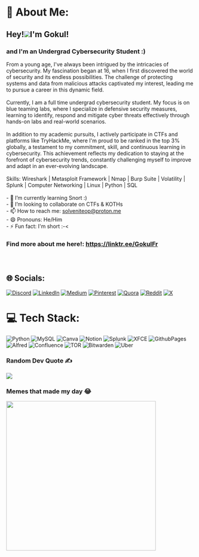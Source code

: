 # 💫 About Me:
## Hey!![](https://user-images.githubusercontent.com/18350557/176309783-0785949b-9127-417c-8b55-ab5a4333674e.gif)I'm Gokul!
### and I'm an Undergrad Cybersecurity Student :)
From a young age, I've always been intrigued by the intricacies of cybersecurity. My fascination began at 16, when I first discovered the world of security and its endless possibilities. The challenge of protecting systems and data from malicious attacks captivated my interest, leading me to pursue a career in this dynamic field. <br><br>Currently, I am a full time undergrad cybersecurity student. My focus is on blue teaming labs, where I specialize in defensive security measures, learning to identify, respond and mitigate cyber threats effectively through hands-on labs and real-world scenarios. <br><br>In addition to my academic pursuits, I actively participate in CTFs and platforms like TryHackMe, where I'm proud to be ranked in the top 3% globally, a testament to my commitment, skill, and continuous learning in cybersecurity. This achievement reflects my dedication to staying at the forefront of cybersecurity trends, constantly challenging myself to improve and adapt in an ever-evolving landscape.<br><br>Skills: Wireshark | Metasploit Framework | Nmap | Burp Suite | Volatility | Splunk | Computer Networking | Linux | Python | SQL<br><br>- 🌱 I’m currently learning Snort :) <br>- 👯 I’m looking to collaborate on CTFs & KOTHs <br>- 📫 How to reach me: solveniteop@proton.me <br>- 😄 Pronouns: He/Him  <br>- ⚡ Fun fact: I'm short :-<
### Find more about me here!: https://linktr.ee/GokulFr <br><br><br>
## 🌐 Socials:
[![Discord](https://img.shields.io/badge/Discord-%237289DA.svg?logo=discord&logoColor=white)](https://discord.gg/187815898285998080) [![LinkedIn](https://img.shields.io/badge/LinkedIn-%230077B5.svg?logo=linkedin&logoColor=white)](https://linkedin.com/in/gokul-ravindran2) [![Medium](https://img.shields.io/badge/Medium-12100E?logo=medium&logoColor=white)](https://medium.com/@@solvenite) [![Pinterest](https://img.shields.io/badge/Pinterest-%23E60023.svg?logo=Pinterest&logoColor=white)](https://pinterest.com/Solvenite) [![Quora](https://img.shields.io/badge/Quora-%23B92B27.svg?logo=Quora&logoColor=white)](https://quora.com/profile/Solvenite) [![Reddit](https://img.shields.io/badge/Reddit-%23FF4500.svg?logo=Reddit&logoColor=white)](https://reddit.com/user/Solvenite) [![X](https://img.shields.io/badge/X-black.svg?logo=X&logoColor=white)](https://x.com/@solvenitefr) 
# 💻 Tech Stack:
![Python](https://img.shields.io/badge/python-3670A0?style=for-the-badge&logo=python&logoColor=ffdd54) ![MySQL](https://img.shields.io/badge/mysql-4479A1.svg?style=for-the-badge&logo=mysql&logoColor=white) ![Canva](https://img.shields.io/badge/Canva-%2300C4CC.svg?style=for-the-badge&logo=Canva&logoColor=white) ![Notion](https://img.shields.io/badge/Notion-%23000000.svg?style=for-the-badge&logo=notion&logoColor=white) ![Splunk](https://img.shields.io/badge/splunk-%23000000.svg?style=for-the-badge&logo=splunk&logoColor=white) ![XFCE](https://img.shields.io/badge/XFCE-%232284F2.svg?style=for-the-badge&logo=xfce&logoColor=white) ![GithubPages](https://img.shields.io/badge/github%20pages-121013?style=for-the-badge&logo=github&logoColor=white) ![Alfred](https://img.shields.io/badge/alfred-%235C1F87.svg?style=for-the-badge&logo=alfred) ![Confluence](https://img.shields.io/badge/confluence-%23172BF4.svg?style=for-the-badge&logo=confluence&logoColor=white) ![TOR](https://img.shields.io/badge/tor-%237E4798.svg?style=for-the-badge&logo=tor-project&logoColor=white) ![Bitwarden](https://img.shields.io/badge/bitwarden-%23175DDC.svg?style=for-the-badge&logo=bitwarden&logoColor=white) ![Uber](https://img.shields.io/badge/Uber-%23000000.svg?style=for-the-badge&logo=Uber&logoColor=white)

### Random Dev Quote ✍️
![](https://quotes-github-readme.vercel.app/api?type=horizontal&theme=radical)

### Memes that made my day 😂 
<img src='https://memer-new.vercel.app/' style="height: 400px;"/>
